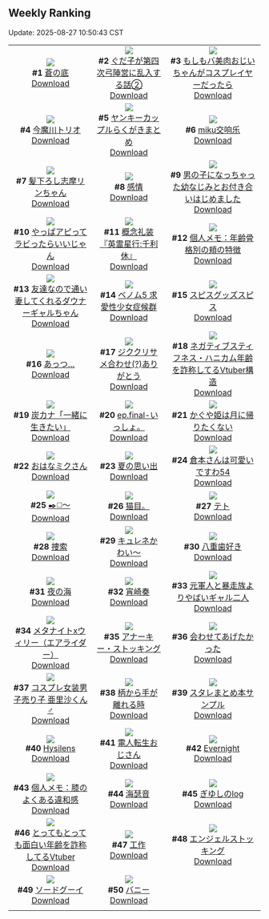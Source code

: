 ## Weekly Ranking
Update: 2025-08-27 10:50:43 CST

|      |      |      |
| :----: | :----: | :----: |
| ![](https://i.pixiv.re/c/240x480/img-master/img/2025/08/19/00/00/15/134056316_p0_master1200.jpg)<br>**#1** [蒼の底](https://www.pixiv.net/artworks/134056316)<br>[Download](https://i.pixiv.re/img-original/img/2025/08/19/00/00/15/134056316_p0.jpg) | ![](https://i.pixiv.re/c/240x480/img-master/img/2025/08/20/00/00/08/134093041_p0_master1200.jpg)<br>**#2** [ぐだ子が第四次弓陣営に乱入する話②](https://www.pixiv.net/artworks/134093041)<br>[Download](https://i.pixiv.re/img-original/img/2025/08/20/00/00/08/134093041_p0.jpg) | ![](https://i.pixiv.re/c/240x480/img-master/img/2025/08/20/00/00/30/134093200_p0_master1200.jpg)<br>**#3** [もしもバ美肉おじいちゃんがコスプレイヤーだったら](https://www.pixiv.net/artworks/134093200)<br>[Download](https://i.pixiv.re/img-original/img/2025/08/20/00/00/30/134093200_p0.jpg) |
| ![](https://i.pixiv.re/c/240x480/img-master/img/2025/08/20/00/00/17/134093127_p0_master1200.jpg)<br>**#4** [今魔川トリオ](https://www.pixiv.net/artworks/134093127)<br>[Download](https://i.pixiv.re/img-original/img/2025/08/20/00/00/17/134093127_p0.jpg) | ![](https://i.pixiv.re/c/240x480/img-master/img/2025/08/21/00/03/15/134130823_p0_master1200.jpg)<br>**#5** [ヤンキーカップルらくがきまとめ](https://www.pixiv.net/artworks/134130823)<br>[Download](https://i.pixiv.re/img-original/img/2025/08/21/00/03/15/134130823_p0.jpg) | ![](https://i.pixiv.re/c/240x480/img-master/img/2025/08/21/11/37/38/134130843_p0_master1200.jpg)<br>**#6** [miku交响乐](https://www.pixiv.net/artworks/134130843)<br>[Download](https://i.pixiv.re/img-original/img/2025/08/21/11/37/38/134130843_p0.jpg) |
| ![](https://i.pixiv.re/c/240x480/img-master/img/2025/08/20/00/02/12/134093447_p0_master1200.jpg)<br>**#7** [髪下ろし志摩リンちゃん](https://www.pixiv.net/artworks/134093447)<br>[Download](https://i.pixiv.re/img-original/img/2025/08/20/00/02/12/134093447_p0.png) | ![](https://i.pixiv.re/c/240x480/img-master/img/2025/08/21/15/33/54/134149214_p0_master1200.jpg)<br>**#8** [感情](https://www.pixiv.net/artworks/134149214)<br>[Download](https://i.pixiv.re/img-original/img/2025/08/21/15/33/54/134149214_p0.jpg) | ![](https://i.pixiv.re/c/240x480/img-master/img/2025/08/20/00/00/23/134093164_p0_master1200.jpg)<br>**#9** [男の子になっちゃった幼なじみとお付き合いはじめました](https://www.pixiv.net/artworks/134093164)<br>[Download](https://i.pixiv.re/img-original/img/2025/08/20/00/00/23/134093164_p0.jpg) |
| ![](https://i.pixiv.re/c/240x480/img-master/img/2025/08/20/01/55/49/134097419_p0_master1200.jpg)<br>**#10** [やっぱアピってラビったらいいじゃん](https://www.pixiv.net/artworks/134097419)<br>[Download](https://i.pixiv.re/img-original/img/2025/08/20/01/55/49/134097419_p0.png) | ![](https://i.pixiv.re/c/240x480/img-master/img/2025/08/19/16/00/04/134075482_p0_master1200.jpg)<br>**#11** [概念礼装『英霊星行:千利休』](https://www.pixiv.net/artworks/134075482)<br>[Download](https://i.pixiv.re/img-original/img/2025/08/19/16/00/04/134075482_p0.png) | ![](https://i.pixiv.re/c/240x480/img-master/img/2025/08/19/06/00/09/134064247_p0_master1200.jpg)<br>**#12** [個人メモ：年齢骨格別の頬の特徴](https://www.pixiv.net/artworks/134064247)<br>[Download](https://i.pixiv.re/img-original/img/2025/08/19/06/00/09/134064247_p0.jpg) |
| ![](https://i.pixiv.re/c/240x480/img-master/img/2025/08/20/11/00/02/134106206_p0_master1200.jpg)<br>**#13** [友達なので通い妻してくれるダウナーギャルちゃん](https://www.pixiv.net/artworks/134106206)<br>[Download](https://i.pixiv.re/img-original/img/2025/08/20/11/00/02/134106206_p0.png) | ![](https://i.pixiv.re/c/240x480/img-master/img/2025/08/21/18/15/59/134153412_p0_master1200.jpg)<br>**#14** [ベノム5 求愛性少女症候群](https://www.pixiv.net/artworks/134153412)<br>[Download](https://i.pixiv.re/img-original/img/2025/08/21/18/15/59/134153412_p0.jpg) | ![](https://i.pixiv.re/c/240x480/img-master/img/2025/08/20/20/16/05/134120333_p0_master1200.jpg)<br>**#15** [スピスグッズスピス](https://www.pixiv.net/artworks/134120333)<br>[Download](https://i.pixiv.re/img-original/img/2025/08/20/20/16/05/134120333_p0.png) |
| ![](https://i.pixiv.re/c/240x480/img-master/img/2025/08/19/01/10/17/134059281_p0_master1200.jpg)<br>**#16** [あっつ…](https://www.pixiv.net/artworks/134059281)<br>[Download](https://i.pixiv.re/img-original/img/2025/08/19/01/10/17/134059281_p0.png) | ![](https://i.pixiv.re/c/240x480/img-master/img/2025/08/19/17/35/06/134077647_p0_master1200.jpg)<br>**#17** [ジククリサメ合わせ(?)ありがとう](https://www.pixiv.net/artworks/134077647)<br>[Download](https://i.pixiv.re/img-original/img/2025/08/19/17/35/06/134077647_p0.jpg) | ![](https://i.pixiv.re/c/240x480/img-master/img/2025/08/20/21/14/21/134122829_p0_master1200.jpg)<br>**#18** [ネガティブスティフネス・ハニカム年齢を詐称してるVtuber構造](https://www.pixiv.net/artworks/134122829)<br>[Download](https://i.pixiv.re/img-original/img/2025/08/20/21/14/21/134122829_p0.png) |
| ![](https://i.pixiv.re/c/240x480/img-master/img/2025/08/20/08/25/51/134103741_p0_master1200.jpg)<br>**#19** [炭カナ「一緒に生きたい」](https://www.pixiv.net/artworks/134103741)<br>[Download](https://i.pixiv.re/img-original/img/2025/08/20/08/25/51/134103741_p0.jpg) | ![](https://i.pixiv.re/c/240x480/img-master/img/2025/08/20/20/51/40/134121658_p0_master1200.jpg)<br>**#20** [ep.final-いっしょ。](https://www.pixiv.net/artworks/134121658)<br>[Download](https://i.pixiv.re/img-original/img/2025/08/20/20/51/40/134121658_p0.jpg) | ![](https://i.pixiv.re/c/240x480/img-master/img/2025/08/20/00/00/24/134093170_p0_master1200.jpg)<br>**#21** [かぐや姫は月に帰りたくない](https://www.pixiv.net/artworks/134093170)<br>[Download](https://i.pixiv.re/img-original/img/2025/08/20/00/00/24/134093170_p0.jpg) |
| ![](https://i.pixiv.re/c/240x480/img-master/img/2025/08/19/00/00/06/134056238_p0_master1200.jpg)<br>**#22** [おはなミクさん](https://www.pixiv.net/artworks/134056238)<br>[Download](https://i.pixiv.re/img-original/img/2025/08/19/00/00/06/134056238_p0.jpg) | ![](https://i.pixiv.re/c/240x480/img-master/img/2025/08/19/00/00/14/134056305_p0_master1200.jpg)<br>**#23** [夏の思い出](https://www.pixiv.net/artworks/134056305)<br>[Download](https://i.pixiv.re/img-original/img/2025/08/19/00/00/14/134056305_p0.jpg) | ![](https://i.pixiv.re/c/240x480/img-master/img/2025/08/20/09/31/44/134104734_p0_master1200.jpg)<br>**#24** [倉本さんは可愛いですわ54](https://www.pixiv.net/artworks/134104734)<br>[Download](https://i.pixiv.re/img-original/img/2025/08/20/09/31/44/134104734_p0.jpg) |
| ![](https://i.pixiv.re/c/240x480/img-master/img/2025/08/20/23/04/29/134127932_p0_master1200.jpg)<br>**#25** [✒️◻️～](https://www.pixiv.net/artworks/134127932)<br>[Download](https://i.pixiv.re/img-original/img/2025/08/20/23/04/29/134127932_p0.png) | ![](https://i.pixiv.re/c/240x480/img-master/img/2025/08/20/19/26/50/134118368_p0_master1200.jpg)<br>**#26** [猫目。](https://www.pixiv.net/artworks/134118368)<br>[Download](https://i.pixiv.re/img-original/img/2025/08/20/19/26/50/134118368_p0.jpg) | ![](https://i.pixiv.re/c/240x480/img-master/img/2025/08/20/16/50/45/134113493_p0_master1200.jpg)<br>**#27** [テト](https://www.pixiv.net/artworks/134113493)<br>[Download](https://i.pixiv.re/img-original/img/2025/08/20/16/50/45/134113493_p0.jpg) |
| ![](https://i.pixiv.re/c/240x480/img-master/img/2025/08/20/18/20/46/134116148_p0_master1200.jpg)<br>**#28** [捜索](https://www.pixiv.net/artworks/134116148)<br>[Download](https://i.pixiv.re/img-original/img/2025/08/20/18/20/46/134116148_p0.png) | ![](https://i.pixiv.re/c/240x480/img-master/img/2025/08/19/00/34/11/134058040_p0_master1200.jpg)<br>**#29** [キュレネかわい～](https://www.pixiv.net/artworks/134058040)<br>[Download](https://i.pixiv.re/img-original/img/2025/08/19/00/34/11/134058040_p0.png) | ![](https://i.pixiv.re/c/240x480/img-master/img/2025/08/20/00/00/16/134093125_p0_master1200.jpg)<br>**#30** [八重歯好き](https://www.pixiv.net/artworks/134093125)<br>[Download](https://i.pixiv.re/img-original/img/2025/08/20/00/00/16/134093125_p0.jpg) |
| ![](https://i.pixiv.re/c/240x480/img-master/img/2025/08/20/21/22/19/134123165_p0_master1200.jpg)<br>**#31** [夜の海](https://www.pixiv.net/artworks/134123165)<br>[Download](https://i.pixiv.re/img-original/img/2025/08/20/21/22/19/134123165_p0.jpg) | ![](https://i.pixiv.re/c/240x480/img-master/img/2025/08/20/15/39/32/134112001_p0_master1200.jpg)<br>**#32** [宵崎奏](https://www.pixiv.net/artworks/134112001)<br>[Download](https://i.pixiv.re/img-original/img/2025/08/20/15/39/32/134112001_p0.jpg) | ![](https://i.pixiv.re/c/240x480/img-master/img/2025/08/20/17/08/33/134113990_p0_master1200.jpg)<br>**#33** [元軍人と暴走族よりやばいギャル二人](https://www.pixiv.net/artworks/134113990)<br>[Download](https://i.pixiv.re/img-original/img/2025/08/20/17/08/33/134113990_p0.jpg) |
| ![](https://i.pixiv.re/c/240x480/img-master/img/2025/08/20/00/49/38/134095477_p0_master1200.jpg)<br>**#34** [メタナイトxウィリー（エアライダー）](https://www.pixiv.net/artworks/134095477)<br>[Download](https://i.pixiv.re/img-original/img/2025/08/20/00/49/38/134095477_p0.jpg) | ![](https://i.pixiv.re/c/240x480/img-master/img/2025/08/20/20/06/15/134119970_p0_master1200.jpg)<br>**#35** [アナーキー・ストッキング](https://www.pixiv.net/artworks/134119970)<br>[Download](https://i.pixiv.re/img-original/img/2025/08/20/20/06/15/134119970_p0.jpg) | ![](https://i.pixiv.re/c/240x480/img-master/img/2025/08/20/02/00/04/134097538_p0_master1200.jpg)<br>**#36** [会わせてあげたかった](https://www.pixiv.net/artworks/134097538)<br>[Download](https://i.pixiv.re/img-original/img/2025/08/20/02/00/04/134097538_p0.jpg) |
| ![](https://i.pixiv.re/c/240x480/img-master/img/2025/08/20/00/43/31/134095283_p0_master1200.jpg)<br>**#37** [コスプレ女装男子売り子 亜里沙くん♂](https://www.pixiv.net/artworks/134095283)<br>[Download](https://i.pixiv.re/img-original/img/2025/08/20/00/43/31/134095283_p0.png) | ![](https://i.pixiv.re/c/240x480/img-master/img/2025/08/20/18/53/51/134117173_p0_master1200.jpg)<br>**#38** [柄から手が離れる時](https://www.pixiv.net/artworks/134117173)<br>[Download](https://i.pixiv.re/img-original/img/2025/08/20/18/53/51/134117173_p0.jpg) | ![](https://i.pixiv.re/c/240x480/img-master/img/2025/08/20/18/05/21/134115732_p0_master1200.jpg)<br>**#39** [スタレまとめ本サンプル](https://www.pixiv.net/artworks/134115732)<br>[Download](https://i.pixiv.re/img-original/img/2025/08/20/18/05/21/134115732_p0.jpg) |
| ![](https://i.pixiv.re/c/240x480/img-master/img/2025/08/20/00/00/05/134093006_p0_master1200.jpg)<br>**#40** [Hysilens](https://www.pixiv.net/artworks/134093006)<br>[Download](https://i.pixiv.re/img-original/img/2025/08/20/00/00/05/134093006_p0.png) | ![](https://i.pixiv.re/c/240x480/img-master/img/2025/08/20/16/37/48/134113235_p0_master1200.jpg)<br>**#41** [電人転生おじさん](https://www.pixiv.net/artworks/134113235)<br>[Download](https://i.pixiv.re/img-original/img/2025/08/20/16/37/48/134113235_p0.jpg) | ![](https://i.pixiv.re/c/240x480/img-master/img/2025/08/20/12/30/01/134108198_p0_master1200.jpg)<br>**#42** [Evernight](https://www.pixiv.net/artworks/134108198)<br>[Download](https://i.pixiv.re/img-original/img/2025/08/20/12/30/01/134108198_p0.jpg) |
| ![](https://i.pixiv.re/c/240x480/img-master/img/2025/08/21/06/00/06/134138691_p0_master1200.jpg)<br>**#43** [個人メモ：膝のよくある違和感](https://www.pixiv.net/artworks/134138691)<br>[Download](https://i.pixiv.re/img-original/img/2025/08/21/06/00/06/134138691_p0.jpg) | ![](https://i.pixiv.re/c/240x480/img-master/img/2025/08/20/02/16/26/134097928_p0_master1200.jpg)<br>**#44** [海瑟音](https://www.pixiv.net/artworks/134097928)<br>[Download](https://i.pixiv.re/img-original/img/2025/08/20/02/16/26/134097928_p0.jpg) | ![](https://i.pixiv.re/c/240x480/img-master/img/2025/08/20/22/00/35/134125030_p0_master1200.jpg)<br>**#45** [ぎゆしのlog](https://www.pixiv.net/artworks/134125030)<br>[Download](https://i.pixiv.re/img-original/img/2025/08/20/22/00/35/134125030_p0.jpg) |
| ![](https://i.pixiv.re/c/240x480/img-master/img/2025/08/19/20/55/43/134084828_p0_master1200.jpg)<br>**#46** [とってもとっても面白い年齢を詐称してるVtuber](https://www.pixiv.net/artworks/134084828)<br>[Download](https://i.pixiv.re/img-original/img/2025/08/19/20/55/43/134084828_p0.png) | ![](https://i.pixiv.re/c/240x480/img-master/img/2025/08/21/12/06/00/134144991_p0_master1200.jpg)<br>**#47** [工作](https://www.pixiv.net/artworks/134144991)<br>[Download](https://i.pixiv.re/img-original/img/2025/08/21/12/06/00/134144991_p0.png) | ![](https://i.pixiv.re/c/240x480/img-master/img/2025/08/21/00/00/10/134130275_p0_master1200.jpg)<br>**#48** [エンジェルストッキング](https://www.pixiv.net/artworks/134130275)<br>[Download](https://i.pixiv.re/img-original/img/2025/08/21/00/00/10/134130275_p0.png) |
| ![](https://i.pixiv.re/c/240x480/img-master/img/2025/08/20/22/01/50/134125106_p0_master1200.jpg)<br>**#49** [ソードグーイ](https://www.pixiv.net/artworks/134125106)<br>[Download](https://i.pixiv.re/img-original/img/2025/08/20/22/01/50/134125106_p0.jpg) | ![](https://i.pixiv.re/c/240x480/img-master/img/2025/08/21/20/47/23/134159168_p0_master1200.jpg)<br>**#50** [バニー](https://www.pixiv.net/artworks/134159168)<br>[Download](https://i.pixiv.re/img-original/img/2025/08/21/20/47/23/134159168_p0.jpg) |
|      |
